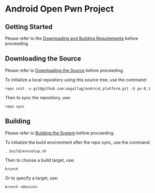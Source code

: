 Android Open Pwn Project
========================

## Getting Started

Please refer to the [Downloading and Building Requirements](https://source.android.com/source/requirements.html) before proceeding.

## Downloading the Source

Please refer to [Downloading the Source](https://source.android.com/source/downloading.html) before proceeding.

To initialize a local repository using this source tree, use the command:

    repo init -u git@github.com:aagallag/android_platform.git -b px-0.1

Then to sync the repository, use:

    repo sync

## Building

Please refer to [Building the System](https://source.android.com/source/building.html) before proceeding.

To initialize the build environment after the repo sync, use the command:

    . build/envsetup.sh

Then to choose a build target, use:

    brunch

Or to specify a target, use:

    brunch <device>

